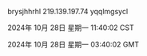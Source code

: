 brysjhhrhl 219.139.197.74 yqqlmgsycl

2024年 10月 28日 星期一 11:40:02 CST

2024年 10月 28日 星期一 03:40:02 GMT
